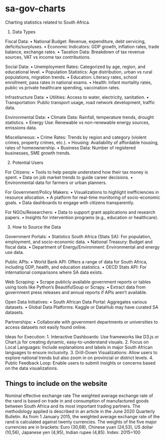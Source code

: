 # sa-gov-charts

Charting statistics related to South Africa.

1. Data Types

Fiscal Data:
• National Budget: Revenue, expenditure, debt servicing, deficits/surpluses.
• Economic Indicators: GDP growth, inflation rates, trade balance, exchange rates.
• Taxation Data: Breakdown of tax revenue sources, VAT vs income tax contributions.

Social Data:
• Unemployment Rates: Categorized by age, region, and educational level.
• Population Statistics: Age distribution, urban vs rural populations, migration trends.
• Education: Literacy rates, school enrollment, pass rates in national exams.
• Health: Infant mortality rates, public vs private healthcare spending, vaccination rates.

Infrastructure Data:
• Utilities: Access to water, electricity, sanitation.
• Transportation: Public transport usage, road network development, traffic data.

Environmental Data:
• Climate Data: Rainfall, temperature trends, drought statistics.
• Energy Use: Renewable vs non-renewable energy sources, emissions data.

Miscellaneous:
• Crime Rates: Trends by region and category (violent crimes, property crimes, etc.).
• Housing: Availability of affordable housing, rates of homeownership.
• Business Data: Number of registered businesses, SME growth trends.

2. Potential Users

For Citizens:
• Tools to help people understand how their tax money is spent.
• Data on job market trends to guide career decisions.
• Environmental data for farmers or urban planners.

For Government/Policy Makers:
• Visualizations to highlight inefficiencies in resource allocation.
• A platform for real-time monitoring of socio-economic goals.
• Data dashboards to engage with citizens transparently.

For NGOs/Researchers:
• Data to support grant applications and research papers.
• Insights for intervention programs (e.g., education or healthcare).

3. How to Source the Data

Government Portals:
• Statistics South Africa (Stats SA): For population, employment, and socio-economic data.
• National Treasury: Budget and fiscal data.
• Department of Energy/Environment: Environmental and energy use data.

Public APIs:
• World Bank API: Offers a range of data for South Africa, including GDP, health, and education statistics.
• OECD Stats API: For international comparisons where SA data exists.

Web Scraping:
• Scrape publicly available government reports or tables using tools like Python’s BeautifulSoup or Scrapy.
• Extract data from government press releases and annual reports if APIs aren’t available.

Open Data Initiatives:
• South African Data Portal: Aggregates various datasets.
• Global Data Platforms: Kaggle or DataHub may have curated SA datasets.

Partnerships:
• Collaborate with government departments or universities to access datasets not easily found online.

Ideas for Execution: 1. Interactive Dashboards: Use frameworks like D3.js or Chart.js for creating dynamic, easy-to-understand visuals. 2. Focus on Local Languages: Include explanations and labels in major South African languages to ensure inclusivity. 3. Drill-Down Visualizations: Allow users to explore national trends but also zoom in on provincial or district levels. 4. Public Feedback Loop: Enable users to submit insights or concerns based on the data visualizations.

## Things to include on the website

Nominal effective exchange rate
The weighted average exchange rate of the rand is based on trade in and consumption of manufactured goods between South Africa and its most important trading partners. The methodology applied is described in an article in the June 2020 Quarterly Bulletin. As from 1 January 2015, the weighted average exchange rate of the rand is calculated against twenty currencies. The weights of the five major currencies are in brackets: Euro (30,68), Chinese yuan (24,53), US dollar (10,56), Japanese yen (4,95), Indian rupee (4,85). Index: 2015=100
